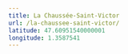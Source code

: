 ```yaml
---
title: La Chaussée-Saint-Victor
url: /la-chaussee-saint-victor/
latitude: 47.60951540000001
longitude: 1.3587541
---
```

